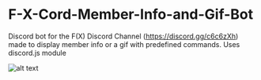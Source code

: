 # F-X-Cord-Member-Info-and-Gif-Bot
Discord bot for the F(X) Discord Channel (https://discord.gg/c6c6zXh) made to display member info or a gif with predefined commands. Uses discord.js module

![alt text](https://media.giphy.com/media/Kr2egT9CsCOzK/giphy.gif)

